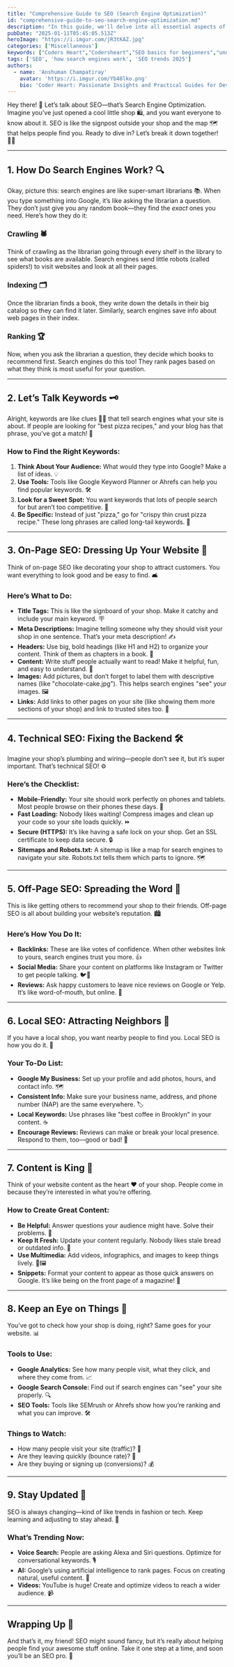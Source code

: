 ```yaml
---
title: "Comprehensive Guide to SEO (Search Engine Optimization)"
id: "comprehensive-guide-to-seo-search-engine-optimization.md"
description: "In this guide, we'll delve into all essential aspects of SEO, breaking them down into detailed, easy-to-understand sections."
pubDate: "2025-01-11T05:45:05.513Z"
heroImage: "https://i.imgur.com/jR3tKAZ.jpg"
categories: ['Miscellaneous']
keywords: ["Coders Heart","Codersheart","SEO basics for beginners","understanding search engine optimization","Search engine optimization","how search engines work","SEO tips for small businesses","on-page SEO techniques","off-page SEO strategies","technical SEO checklist","local SEO guide","importance of keywords in SEO","how to find SEO keywords","content creation for SEO","SEO tools for beginners","Google Analytics for SEO","search engine ranking tips","mobile-friendly SEO","SEO and voice search optimization","backlink strategies for SEO","what is Google My Business","improving website speed for SEO","SEO tutorials for beginners","SEO trends 2025","SEO-friendly content writing"]
tags: ['SEO', 'how search engines work', 'SEO trends 2025']
authors:
  - name: 'Anshuman Champatiray'
    avatar: 'https://i.imgur.com/Yb48lko.png'
    bio: 'Coder Heart: Passionate Insights and Practical Guides for Developers'
---
```


Hey there! 👋 Let’s talk about SEO—that’s Search Engine Optimization. Imagine you’ve just opened a cool little shop 🛍️, and you want everyone to know about it. SEO is like the signpost outside your shop and the map 🗺️ that helps people find you. Ready to dive in? Let’s break it down together! 🏄‍♀️

---

## 1. How Do Search Engines Work? 🔍

Okay, picture this: search engines are like super-smart librarians 📚. When you type something into Google, it’s like asking the librarian a question. They don’t just give you any random book—they find the *exact* ones you need. Here’s how they do it:

### **Crawling** 🕷️
Think of crawling as the librarian going through every shelf in the library to see what books are available. Search engines send little robots (called spiders!) to visit websites and look at all their pages.

### **Indexing** 🗂️
Once the librarian finds a book, they write down the details in their big catalog so they can find it later. Similarly, search engines save info about web pages in their index.

### **Ranking** 🏆
Now, when you ask the librarian a question, they decide which books to recommend first. Search engines do this too! They rank pages based on what they think is most useful for your question.

---

## 2. Let’s Talk Keywords 🗝️

Alright, keywords are like clues 🕵️‍♀️ that tell search engines what your site is about. If people are looking for "best pizza recipes," and your blog has that phrase, you’ve got a match! 🍕

### **How to Find the Right Keywords:**
1. **Think About Your Audience:** What would they type into Google? Make a list of ideas. 💡
2. **Use Tools:** Tools like Google Keyword Planner or Ahrefs can help you find popular keywords. 🛠️
3. **Look for a Sweet Spot:** You want keywords that lots of people search for but aren’t too competitive. 🎯
4. **Be Specific:** Instead of just "pizza," go for "crispy thin crust pizza recipe." These long phrases are called long-tail keywords. 🥇

---

## 3. On-Page SEO: Dressing Up Your Website 🎨

Think of on-page SEO like decorating your shop to attract customers. You want everything to look good and be easy to find. 🛋️

### **Here’s What to Do:**
- **Title Tags:** This is like the signboard of your shop. Make it catchy and include your main keyword. 🪧
- **Meta Descriptions:** Imagine telling someone why they should visit your shop in one sentence. That’s your meta description! ✍️
- **Headers:** Use big, bold headings (like H1 and H2) to organize your content. Think of them as chapters in a book. 📖
- **Content:** Write stuff people actually want to read! Make it helpful, fun, and easy to understand. 📝
- **Images:** Add pictures, but don’t forget to label them with descriptive names (like "chocolate-cake.jpg"). This helps search engines "see" your images. 🖼️
- **Links:** Add links to other pages on your site (like showing them more sections of your shop) and link to trusted sites too. 🔗

---

## 4. Technical SEO: Fixing the Backend 🛠️

Imagine your shop’s plumbing and wiring—people don’t see it, but it’s super important. That’s technical SEO! ⚙️

### **Here’s the Checklist:**
- **Mobile-Friendly:** Your site should work perfectly on phones and tablets. Most people browse on their phones these days. 📱
- **Fast Loading:** Nobody likes waiting! Compress images and clean up your code so your site loads quickly. ⏩
- **Secure (HTTPS):** It’s like having a safe lock on your shop. Get an SSL certificate to keep data secure. 🔒
- **Sitemaps and Robots.txt:** A sitemap is like a map for search engines to navigate your site. Robots.txt tells them which parts to ignore. 🗺️

---

## 5. Off-Page SEO: Spreading the Word 📣

This is like getting others to recommend your shop to their friends. Off-page SEO is all about building your website’s reputation. 🏙️

### **Here’s How You Do It:**
- **Backlinks:** These are like votes of confidence. When other websites link to yours, search engines trust you more. 👍
- **Social Media:** Share your content on platforms like Instagram or Twitter to get people talking. 🐦📸
- **Reviews:** Ask happy customers to leave nice reviews on Google or Yelp. It’s like word-of-mouth, but online. 🌟

---

## 6. Local SEO: Attracting Neighbors 🏡

If you have a local shop, you want nearby people to find you. Local SEO is how you do it. 🛒

### **Your To-Do List:**
- **Google My Business:** Set up your profile and add photos, hours, and contact info. 🗺️
- **Consistent Info:** Make sure your business name, address, and phone number (NAP) are the same everywhere. 🏷️
- **Local Keywords:** Use phrases like "best coffee in Brooklyn" in your content. ☕
- **Encourage Reviews:** Reviews can make or break your local presence. Respond to them, too—good or bad! 📝

---

## 7. Content is King 👑

Think of your website content as the heart ❤️ of your shop. People come in because they’re interested in what you’re offering.

### **How to Create Great Content:**
- **Be Helpful:** Answer questions your audience might have. Solve their problems. 🤝
- **Keep It Fresh:** Update your content regularly. Nobody likes stale bread or outdated info. 🥖
- **Use Multimedia:** Add videos, infographics, and images to keep things lively. 🎥🖼️
- **Snippets:** Format your content to appear as those quick answers on Google. It’s like being on the front page of a magazine! 📰

---

## 8. Keep an Eye on Things 👀

You’ve got to check how your shop is doing, right? Same goes for your website. 📊

### **Tools to Use:**
- **Google Analytics:** See how many people visit, what they click, and where they come from. 📈
- **Google Search Console:** Find out if search engines can "see" your site properly. 🔍
- **SEO Tools:** Tools like SEMrush or Ahrefs show how you’re ranking and what you can improve. 🛠️

### **Things to Watch:**
- How many people visit your site (traffic)? 🚦
- Are they leaving quickly (bounce rate)? 🚪
- Are they buying or signing up (conversions)? 💰

---

## 9. Stay Updated 🔄

SEO is always changing—kind of like trends in fashion or tech. Keep learning and adjusting to stay ahead. 🚀

### **What’s Trending Now:**
- **Voice Search:** People are asking Alexa and Siri questions. Optimize for conversational keywords. 🎙️
- **AI:** Google’s using artificial intelligence to rank pages. Focus on creating natural, useful content. 🤖
- **Videos:** YouTube is huge! Create and optimize videos to reach a wider audience. 📹

---

## Wrapping Up 🎉

And that’s it, my friend! SEO might sound fancy, but it’s really about helping people find your awesome stuff online. Take it one step at a time, and soon you’ll be an SEO pro. 🌟

